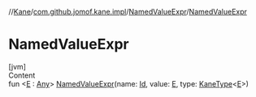 //[Kane](../../index.md)/[com.github.jomof.kane.impl](../index.md)/[NamedValueExpr](index.md)/[NamedValueExpr](-named-value-expr.md)



# NamedValueExpr  
[jvm]  
Content  
fun <[E](index.md) : [Any](https://kotlinlang.org/api/latest/jvm/stdlib/kotlin/-any/index.html)> [NamedValueExpr](-named-value-expr.md)(name: [Id](../index.md#%5Bcom.github.jomof.kane.impl%2FId%2F%2F%2FPointingToDeclaration%2F%5D%2FClasslikes%2F-1764373622), value: [E](index.md), type: [KaneType](../../com.github.jomof.kane.impl.types/-kane-type/index.md)<[E](index.md)>)  



